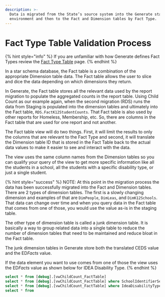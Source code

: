 ```yaml
---
description: >-
  Data is migrated from the State’s source system into the Generate staging
  environment and then to the Fact and Dimension tables by Fact Type.
---
```


# Fact Type Table Validation Process

{% hint style="info" %}
If you are unfamiliar with how Generate defines Fact Types review the [Fact Type Table](../migration/fact-type-table/) page.
{% endhint %}

In a star schema database, the Fact table is a combination of the appropriate Dimension table data. The Fact table allows the user to slice and dice the data depending on which dimensions they return.

In Generate, the Fact table stores all the relevant data used by the report migration to populate the aggregated counts in the report table. Using Child Count as our example again, when the second migration (RDS) runs the data from Staging is populated into the dimension tables and ultimately into the Fact table, `RDS.FactK12StudentCounts`. That Fact table is also used by other reports for Homeless, Membership, etc. So, there are columns in the Fact table that are used for one report and not another.

The Fact table view will do two things. First, it will limit the results to only the columns that are relevant to the Fact Type and second, it will translate the Dimension table ID that is stored in the Fact Table back to the actual data values to make it easier to see and interact with the data.

The view uses the same column names from the Dimension tables so you can qualify your query of the view to get more specific information like all the students in a school, all the students with a specific disability type, or just a single student.

{% hint style="success" %}
NOTE: At this point in the migration process the data has been successfully migrated into the Fact and Dimension tables. There are 2 types of dimension tables. The first is a slowly changing dimension and examples of that are `DimPeople`, `DimLeas`, and `DimK12Schools`. That data can change over time and when you query data in the Fact table that comes from one of those, you would use the value as-is in the staging table.&#x20;

The other type of dimension table is called a junk dimension table. It is basically a way to group related data into a single table to reduce the number of dimension tables that need to be maintained and reduce bloat in the Fact table.&#x20;

The junk dimension tables in Generate store both the translated CEDS value and the E&#x44;_&#x46;acts_ value.

If the data element you want to use comes from one of those the view uses the E&#x44;_&#x46;acts_ value as shown below for IDEA Disability Type.&#x20;
{% endhint %}

```sql
select * from [debug].[vwChildCount_FactTable]
select * from [debug].[vwChildCount_FactTable] where SchoolIdentifierSea = '1234'
select * from [debug].[vwChildCount_FactTable] where IdeaDisabilityTypeEdFactsCode = 'AUT'
select * from
```

